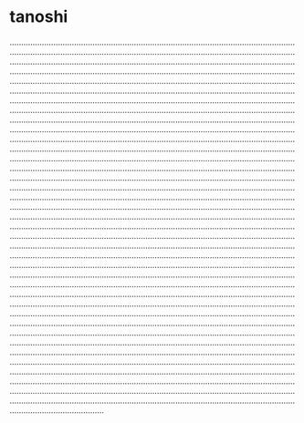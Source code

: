 # tanoshi
.................................................................................................................................................................................................................................................................................................................................................................................................................................................................................................................................................................................................................................................................................................................................................................................................................................................................................................................................................................................................................................................................................................................................................................................................................................................................................................................................................................................................................................................................................................................................................................................................................................................................................................................................................................................................................................................................................................................................................................................................................................................................................................................................................................................................................................................................................................................................................................................................................................................................................................................................................................................................................................................................................................................................................................................................................................................................................................................................................................................................................................................................................................................................................................................................................................................................................................................................................................................................................................................................................................................................................................................................................................................................................................................................................................................................................................................................................................................................................................................................................................................................................................................................................................................................................................................................................................................................................................................................................................................................................................................................................................................................................................................................................................................................................................................................................................................................................................................................................